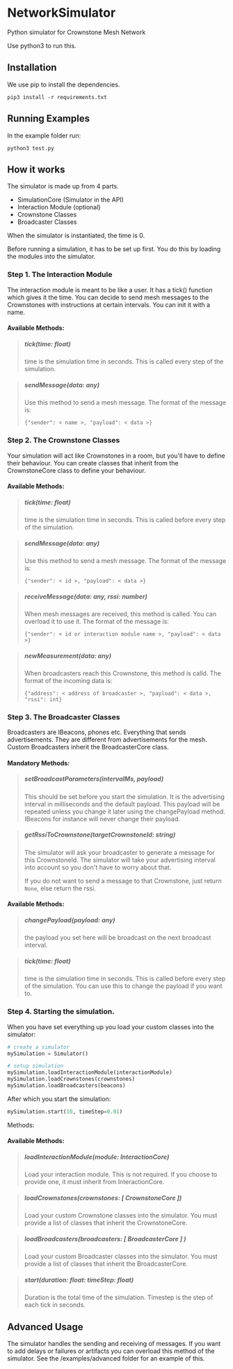 # NetworkSimulator
Python simulator for Crownstone Mesh Network

Use python3 to run this.

## Installation

We use pip to install the dependencies.

```
pip3 install -r requirements.txt
```

## Running Examples

In the example folder run:

```
python3 test.py
```

## How it works

The simulator is made up from 4 parts.
- SimulationCore (Simulator in the API)
- Interaction Module (optional)
- Crownstone Classes
- Broadcaster Classes

When the simulator is instantiated, the time is 0.

Before running a simulation, it has to be set up first. You do this by loading the modules into the simulator.

### Step 1. The Interaction Module

The interaction module is meant to be like a user. It has a tick() function which gives it the time. You can decide to send mesh messages to
the Crownstones with instructions at certain intervals. You can init it with a name.

#### Available Methods:

> ##### tick(time: float)
> time is the simulation time in seconds. This is called every step of the simulation.


> ##### sendMessage(data: any)
> Use this method to send a mesh message. The format of the message is:
>
>```{"sender": < name >, "payload": < data >}```


### Step 2. The Crownstone Classes

Your simulation will act like Crownstones in a room, but you'll have to define their behaviour. You can create classes that inherit from the CrownstoneCore class to define
your behaviour.

#### Available Methods:

> ##### tick(time: float)
> time is the simulation time in seconds. This is called before every step of the simulation.


> ##### sendMessage(data: any)
> Use this method to send a mesh message. The format of the message is:
>
>```{"sender": < id >, "payload": < data >}```


> ##### receiveMessage(data: any, rssi: number)
> When mesh messages are received, this method is called. You can overload it to use it.
 The format of the message is:
>
>```{"sender": < id or interaction module name >, "payload": < data >}```


> ##### newMeasurement(data: any)
> When broadcasters reach this Crownstone, this method is calld. The format of the incoming data is:
>
>```{"address": < address of broadcaster >, "payload": < data >, "rssi": int}```


### Step 3. The Broadcaster Classes

Broadcasters are IBeacons, phones etc. Everything that sends advertisements. They are different from advertisements for the mesh.
Custom Broadcasters inherit the BroadcasterCore class.


#### Mandatory Methods:

> ##### setBroadcastParameters(intervalMs, payload)
> This should be set before you start the simulation. It is the advertising interval in milliseconds and the default payload. This payload will be repeated unless you change it later using the changePayload method.
> IBeacons for instance will never change their payload.

> ##### getRssiToCrownstone(targetCrownstoneId: string)
> The simulator will ask your broadcaster to generate a message for this CrownstoneId. The simulator will take your advertising interval into account so you don't have to worry about that.
>
> If you do not want to send a message to that Crownstone, just return ```None```, else return the rssi.

#### Available Methods:

> ##### changePayload(payload: any)
> the payload you set here will be broadcast on the next broadcast interval.


> ##### tick(time: float)
> time is the simulation time in seconds. This is called before every step of the simulation. You can use this to change the payload if you want to.


### Step 4. Starting the simulation.

When you have set everything up you load your custom classes into the simulator:
```python
# create a simulator
mySimulation = Simulator()

# setup simulation
mySimulation.loadInteractionModule(interactionModule)
mySimulation.loadCrownstones(crownstones)
mySimulation.loadBroadcasters(beacons)
```

After which you start the simulation:
```python
mySimulation.start(10, timeStep=0.01)
```

Methods:

#### Available Methods:

> ##### loadInteractionModule(module: InteractionCore)
> Load your interaction module. This is not required. If you choose to provide one, it must inherit from InteractionCore.


> ##### loadCrownstones(crownstones: [ CrownstoneCore ])
> Load your custom Crownstone classes into the simulator. You must provide a list of classes that inherit the CrownstoneCore.


> ##### loadBroadcasters(broadcasters: [ BroadcasterCore ] )
> Load your custom Broadcaster classes into the simulator. You must provide a list of classes that inherit the BroadcasterCore.


> ##### start(duration: float: timeStep: float)
> Duration is the total time of the simulation. Timestep is the step of each tick in seconds.


## Advanced Usage

The simulator handles the sending and receiving of messages. If you want to add delays or failures or artifacts you can overload this method of the simulator. See the /examples/advanced folder for an example of this.